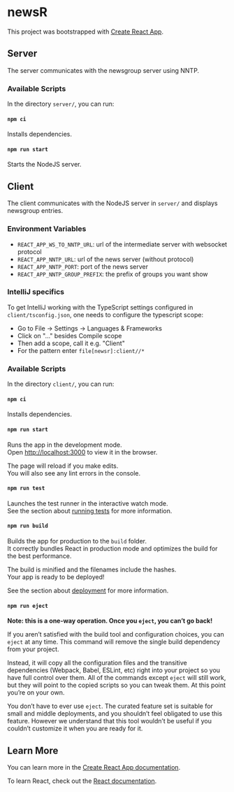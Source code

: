 # newsR

This project was bootstrapped with [Create React App](https://github.com/facebook/create-react-app).



## Server
The server communicates with the newsgroup server using NNTP. 

### Available Scripts

In the directory `server/`, you can run:

#### `npm ci`

Installs dependencies.

#### `npm run start`

Starts the NodeJS server.

## Client
The client communicates with the NodeJS server in `server/` and displays newsgroup entries.

### Environment Variables

- `REACT_APP_WS_TO_NNTP_URL`: url of the intermediate server with websocket protocol
- `REACT_APP_NNTP_URL`: url of the news server (without protocol)
- `REACT_APP_NNTP_PORT`: port of the news server
- `REACT_APP_NNTP_GROUP_PREFIX`: the prefix of groups you want show

### IntelliJ specifics
To get IntelliJ working with the TypeScript settings configured in `client/tsconfig.json`, one needs to configure
the typescript scope:  
- Go to File -> Settings -> Languages & Frameworks
- Click on "..." besides Compile scope
- Then add a scope, call it e.g. "Client"
- For the pattern enter `file[newsr]:client//*`

### Available Scripts

In the directory `client/`, you can run:

#### `npm ci`

Installs dependencies.

#### `npm run start`

Runs the app in the development mode.<br />
Open [http://localhost:3000](http://localhost:3000) to view it in the browser.

The page will reload if you make edits.<br />
You will also see any lint errors in the console.

#### `npm run test`

Launches the test runner in the interactive watch mode.<br />
See the section about [running tests](https://facebook.github.io/create-react-app/docs/running-tests) for more information.

#### `npm run build`

Builds the app for production to the `build` folder.<br />
It correctly bundles React in production mode and optimizes the build for the best performance.

The build is minified and the filenames include the hashes.<br />
Your app is ready to be deployed!

See the section about [deployment](https://facebook.github.io/create-react-app/docs/deployment) for more information.

#### `npm run eject`

**Note: this is a one-way operation. Once you `eject`, you can’t go back!**

If you aren’t satisfied with the build tool and configuration choices, you can `eject` at any time. This command will remove the single build dependency from your project.

Instead, it will copy all the configuration files and the transitive dependencies (Webpack, Babel, ESLint, etc) right into your project so you have full control over them. All of the commands except `eject` will still work, but they will point to the copied scripts so you can tweak them. At this point you’re on your own.

You don’t have to ever use `eject`. The curated feature set is suitable for small and middle deployments, and you shouldn’t feel obligated to use this feature. However we understand that this tool wouldn’t be useful if you couldn’t customize it when you are ready for it.

## Learn More

You can learn more in the [Create React App documentation](https://facebook.github.io/create-react-app/docs/getting-started).

To learn React, check out the [React documentation](https://reactjs.org/).
